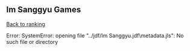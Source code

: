 ## Im Sanggyu Games

[Back to ranking](../../index.md)




Error: SystemError: opening file "../jdf/Im Sanggyu.jdf\\metadata.jls": No such file or directory




